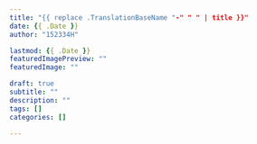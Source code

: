 ```yaml
---
title: "{{ replace .TranslationBaseName "-" " " | title }}"
date: {{ .Date }}
author: "152334H"

lastmod: {{ .Date }}
featuredImagePreview: ""
featuredImage: ""

draft: true
subtitle: ""
description: ""
tags: []
categories: []

---
```


<!--more-->
